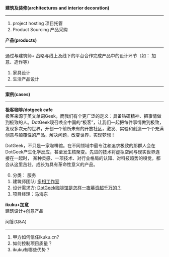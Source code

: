 **建筑及装修(architectures and interior decoration)**  

------------

1. project hosting 项目托管 
2. Product Sourcing 产品采购   


**产品(products)**  

------------
通过与建筑师+ 战略与线上及线下的平台合作完成产品中的设计环节（如： 加意、造作等）

1. 家具设计  
2. 生活产品设计  


------------

**案例(cases)**  

------------

**极客咖啡/dotgeek cafe**  
极客来源于英文单词Geek，而我们有个更广泛的定义：具备钻研精神、把事情做到极致的人。DotGeek现召唤全中国的“极客”，让我们一起把每件事情做到极致，发现多次元的世界，开创一个前所未有的开放社区，激发、实验和创造一个个充满创意与颠覆性的产品，解决问题，改变世界，实现梦想！  

DotGeek，不只是一家咖啡馆。在不同领域中最专注和追求极致的那群人会在DotGeek产生化学反应，甚至发生核聚变。先进的技术将虚拟空间与现实世界连接在一起时， 某种灵感、一项技术、对行业格局的认知、对科技趋势的嗅觉，都会从这里茁壮，成长为具有革命性意义的产品。  

0. 分类： 服务
1. 建筑师团队: [多相工作室](http://www.ikuku.cn/person/renwu-duoxianggongzuoshi-hehuoren)  
2. 设计需求方: [DotGeek咖啡馆是怎样一夜募资超千万的？](http://tech2ipo.com/71250) 
3. 项目经理：马海东   

**ikuku+加意**  
建筑设计+创意产品    




问答(Q&A)

----------------

1. 甲方如何信任ikuku.cn?
2. 如何控制项目质量？
3. ikuku有哪些优势？


